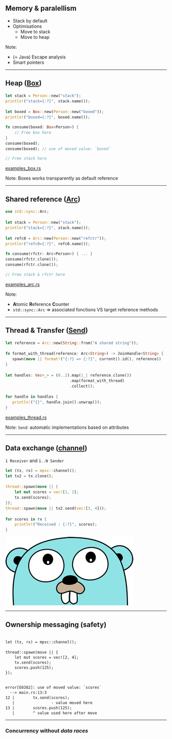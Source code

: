 ## Memory & paralellism

* Stack by default
* Optimisations
    * Move to stack
    * Move to heap

Note:
* (= Java) Escape analysis
* Smart pointers

---

## Heap ([Box](https://doc.rust-lang.org/std/boxed/struct.Box.html))

```rust
let stack = Person::new("stack");
println!("stack={:?}", stack.name());

let boxed = Box::new(Person::new("boxed"));
println!("boxed={:?}", boxed.name());
```

```rust
fn consume(boxed: Box<Person>) {
    // Free box here
} 
consume(boxed);
consume(boxed); // use of moved value: `boxed`
```
<!-- .element class="fragment" -->

```rust
// Free stack here
```
<!-- .element class="fragment" -->

[examples_box.rs](https://github.com/loganmzz/rust-presentation-introduction/blob/master/examples/src/bin/examples_box.rs)

Note:
Boxes works transparently as default reference

---

## Shared reference ([Arc](https://doc.rust-lang.org/std/sync/struct.Arc.html))

```rust
use std::sync::Arc;

let stack = Person::new("stack");
println!("stack={:?}", stack.name());

let refc0 = Arc::new(Person::new("refctr"));
println!("refc0={:?}", refc0.name());
```

```rust
fn consume(rfctr: Arc<Person>) { ... }
consume(rfctr.clone());
consume(rfctr.clone());
```
<!-- .element class="fragment" -->

```rust
// Free stack & rfctr here
```
<!-- .element class="fragment" -->

[examples_arc.rs](https://github.com/loganmzz/rust-presentation-introduction/blob/master/examples/src/bin/examples_arc.rs)

Note:
* **A**tomic **R**eference **C**ounter
* `std::sync::Arc` => associated fonctions VS target reference methods

---

## Thread & Transfer ([Send](https://doc.rust-lang.org/std/marker/trait.Send.html))

```rust
let reference = Arc::new(String::from("A shared string"));

fn format_with_thread(reference: Arc<String>) -> JoinHandle<String> {
   spawn(move || format!("{:?} => {:?}", current().id(), reference))
}

let handles: Vec<_> = (0..2).map(|_| reference.clone())
                            .map(format_with_thread)
                            .collect();

for handle in handles {
   println!("{}", handle.join().unwrap());
}
```

[examples_thread.rs](https://github.com/loganmzz/rust-presentation-introduction/blob/master/examples/src/bin/examples_thread.rs)

Note:
`Send`: automatic implementations based on attributes

---

## Data exchange ([channel](https://doc.rust-lang.org/std/sync/mpsc/fn.channel.html))

`1 Receiver` and `1..N Sender`

```rust
let (tx, rx) = mpsc::channel();
let tx2 = tx.clone();

thread::spawn(move || {
    let mut scores = vec![1, 2];
    tx.send(scores);
});
thread::spawn(move || tx2.send(vec![3, 4]));

for scores in rx {
    println!("Received : {:?}", scores);
}
```

![go_die](assets/img/gopher_ahah.png)
<!-- .element class="fragment fade-up" -->

<!-- .element style="margin-top: -20px" -->

---

## Ownership messaging (safety)

<pre><code data-trim data-noescape class="rust">
let (tx, rx) = mpsc::channel();

thread::spawn(move || {
    let mut scores = vec![2, 4];
    tx.send(scores);
    <span class="fragment highlight-mark">scores.push(125);</span>
});
</code></pre>

<pre><code data-trim data-noescape class="rust"> 
error[E0382]: use of moved value: `scores`
  --> main.rs:13:3
12 | 		tx.send(scores);
   | 		        <span class="fragment highlight-mark">- value moved here</span>
13 | 		scores.push(125);
   | 		<span class="fragment highlight-mark">^ value used here after move</span>
</code></pre>
<!-- .element class="fragment" -->

---

### Concurrency without _data races_
